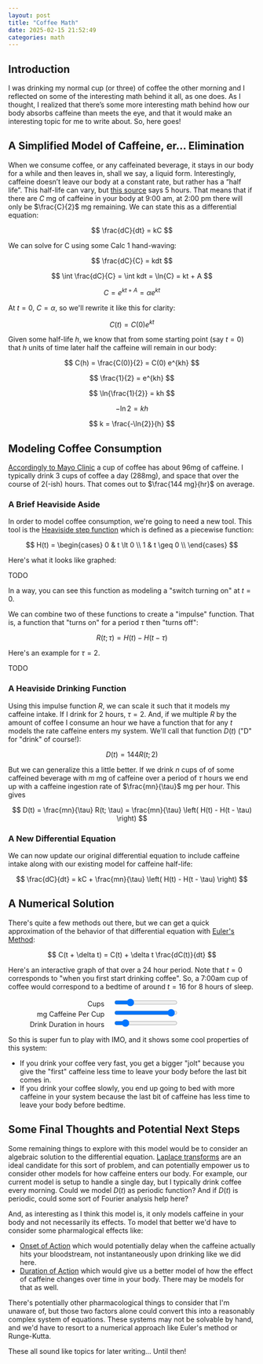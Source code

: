 ```yaml
---
layout: post
title: "Coffee Math"
date: 2025-02-15 21:52:49
categories: math
---
```


<style>
.label-container {
  display: inline-block;
  width: 14em;
  margin-right: 1em;
  text-align: right;
}
</style>
<script src="https://cdn.jsdelivr.net/npm/chart.js"></script>
<script>
const plugin = {
  id: 'customCanvasBackgroundColor',
  beforeDraw: (chart, args, options) => {
    const {ctx} = chart;
    ctx.save();
    ctx.globalCompositeOperation = 'destination-over';
    ctx.fillStyle = options.color || '#99ffff';
    ctx.fillRect(0, 0, chart.width, chart.height);
    ctx.restore();
  }
};
const SHARED_CONFIG = {
    type: 'scatter',
    // Missing data: [...]
    plugins: [plugin],
    options: {
      elements: {
        point: {
          radius: 2,
        },
        line: {
          borderWidth: 2,
        },
      },
      plugins: {
        customCanvasBackgroundColor: {
          color: "#e5f3ff",
        }
      },
      scales: {
        x: {
          title: {
            display: true,
            text: "Position",
          },
          type: 'linear',
          position: 'bottom',
          suggestedMin: 0,
          suggestedMax: 24,
        },
        y: {
          title: {
            display: true,
            text: "Partial",
          },
        }
      }
    }
  };

</script>

## Introduction
I was drinking my normal cup (or three) of coffee the other morning and I reflected on some of the interesting math behind it all, as one does.
As I thought, I realized that there’s some more interesting math behind how our body absorbs caffeine than meets the eye, and that it would make an interesting topic for me to write about.
So, here goes!

## A Simplified Model of Caffeine, er... Elimination
When we consume coffee, or any caffeinated beverage, it stays in our body for a while and then leaves in, shall we say, a liquid form.
Interestingly, caffeine doesn’t leave our body at a constant rate, but rather has a “half life”.
This half-life can vary, but [this source](https://go.drugbank.com/drugs/DB00201#pharmacology) says 5 hours.
That means that if there are $C$ mg of caffeine in your body at 9:00 am, at 2:00 pm there will only be $\frac{C}{2}$ mg remaining.
We can state this as a differential equation:

$$
\frac{dC}{dt} = kC
$$

We can solve for C using some Calc 1 hand-waving:

$$
\frac{dC}{C} = kdt
$$

$$
\int \frac{dC}{C} = \int kdt = \ln{C} = kt + A
$$

$$
C = e^{kt + A} = \alpha e^{kt}
$$

At $t=0$, $C = \alpha$, so we'll rewrite it like this for clarity:

$$
C(t) = C(0) e^{kt}
$$

Given some half-life $h$, we know that from some starting point (say $t=0$) that $h$ units of time later half the caffeine will remain in our body:

$$
C(h) = \frac{C(0)}{2} = C(0) e^{kh}
$$

$$
\frac{1}{2} = e^{kh}
$$

$$
\ln{\frac{1}{2}} = kh
$$

$$
-\ln{2} = kh
$$

$$
k = \frac{-\ln{2}}{h}
$$

## Modeling Coffee Consumption
[Accordingly to Mayo Clinic](https://www.mayoclinic.org/healthy-lifestyle/nutrition-and-healthy-eating/in-depth/caffeine/art-20049372) a cup of coffee has about 96mg of caffeine.
I typically drink 3 cups of coffee a day (288mg), and space that over the course of 2(-ish) hours.
That comes out to $\frac{144 mg}{hr}$ on average.

### A Brief Heaviside Aside
In order to model coffee consumption, we're going to need a new tool.
This tool is the [Heaviside step function](https://en.wikipedia.org/wiki/Heaviside_step_function) which is defined as a piecewise function:

$$
  H(t) = \begin{cases}
    0 & t \lt 0 \\
    1 & t \geq 0 \\
  \end{cases}
$$

Here's what it looks like graphed:

TODO

In a way, you can see this function as modeling a "switch turning on" at $t=0$.

We can combine two of these functions to create a "impulse" function. That is, a function that "turns on" for a period $\tau$ then "turns off":

$$
R(t; \tau) = H(t) - H(t - \tau)
$$

Here's an example for $\tau = 2$.

TODO

### A Heaviside Drinking Function
Using this impulse function $R$, we can scale it such that it models my caffeine intake.
If I drink for 2 hours, $\tau = 2$.
And, if we multiple $R$ by the amount of coffee I consume an hour we have a function that for any $t$ models the rate caffeine enters my system.
We'll call that function $D(t)$ ("D" for "drink" of course!):

$$
D(t) = 144 R(t; 2)
$$

But we can generalize this a little better.
If we drink $n$ cups of of some caffeined beverage with $m$ mg of caffeine over a period of $\tau$ hours we end up with a caffeine ingestion rate of $\frac{mn}{\tau}$ mg per hour.
This gives

$$
D(t) = \frac{mn}{\tau} R(t; \tau) = \frac{mn}{\tau} \left( H(t) - H(t - \tau) \right)
$$

### A New Differential Equation
We can now update our original differential equation to include caffeine intake along with our existing model for caffeine half-life:

$$
\frac{dC}{dt} = kC + \frac{mn}{\tau} \left( H(t) - H(t - \tau) \right)
$$

## A Numerical Solution
There's quite a few methods out there, but we can get a quick approximation of the behavior of that differential equation with [Euler's Method](https://en.wikipedia.org/wiki/Euler_method):

$$
C(t + \delta t) = C(t) + \delta t \frac{dC(t)}{dt}
$$

Here's an interactive graph of that over a 24 hour period.
Note that $t=0$ corresponds to "when you first start drinking coffee".
So, a 7:00am cup of coffee would correspond to a bedtime of around $t = 16$ for 8 hours of sleep.

<canvas id="graph"></canvas>

<label id="cups">
  <span class="label-container">
      Cups
      <span class="value-text"></span>
  </span>
  <input type="range" min="1" max="10" value="3" step=1 />
</label>
<br />

<label id="caffeine">
  <span class="label-container">
      mg Caffeine Per Cup
      <span class="value-text"></span>
  </span>
  <input type="range" min="10" max="100" value="96" step=1 />
</label>
<br />

<label id="duration">
  <span class="label-container">
      Drink Duration in hours
      <span class="value-text"></span>
  </span>
  <input type="range" min="0.5" max="12" value="2" step="0.01" />
</label>
<br />

<script>
// Building my own framework I guess?
function dataBind(id, onChange) {
  const label = document.getElementById(id);
  const input = label.querySelector("input[type=range]");
  const valueText = label.querySelector("span.value-text");

  let value = input.value;
  
  const onInput = () => {
    value = input.valueAsNumber;
    valueText.innerText = `(${value})`;

    onChange && onChange(value)
  }
  input.addEventListener("input", onInput);
  onInput();
  onChange && onChange(value);
}

let state = {
  cups: 1,
  caffeine: 1,
  duration: 1,
};

const canvas = document.getElementById("graph");
let chart = null;
function redraw() {
  let dt = 0.01; // small enough, I guess?
  const chartData = []

  // some constants we're gonna need
  const k = -Math.log(2) / 5; // Decay term for half life
  const mnOverTau = state.caffeine * state.cups / state.duration // Scale term for heaviside

  let C = 0.0; // no caffeine in the system yet
  for (let t = 0.0; t < 24; t += dt) {
    chartData.push({
      x: t,
      y: C,
    });

    // Calculate dC / dt
    let impulse = t < state.duration ? 1 : 0; // stop drinking after state.duration
    let dCdt = k * C + mnOverTau * impulse;

    // update C using Euler's method
    C = C + dt * dCdt;
  }

  if (chart !== null) {
    chart.destroy();
  }

  chart = new Chart(canvas, {
    ...SHARED_CONFIG,
    data: {
      datasets: [{
        label: "Caffeine (mg)",
        data: chartData,
        showLine: true,
        backgroundColor: "red",
      }]
    }
  }); 
}

let redrawTimeout = -1;
function scheduleRedraw() {
  clearTimeout(redrawTimeout)
  redrawTimeout = setTimeout(redraw, 1500);
}

dataBind("cups", (value) => {
  state.cups = value;
  scheduleRedraw();
});

dataBind("caffeine", (value) => {
  state.caffeine = value;
  scheduleRedraw();
});

dataBind("duration", (value) => {
  state.duration = value;
  scheduleRedraw();
});

</script>

So this is super fun to play with IMO, and it shows some cool properties of this system:
- If you drink your coffee very fast, you get a bigger "jolt" because you give the "first" caffeine less time to leave your body before the last bit comes in.
- If you drink your coffee slowly, you end up going to bed with more caffeine in your system because the last bit of caffeine has less time to leave your body before bedtime.

## Some Final Thoughts and Potential Next Steps
Some remaining things to explore with this model would be to consider an algebraic solution to the differential equation.
[Laplace transforms](https://en.wikipedia.org/wiki/Laplace_transform#Table_of_selected_Laplace_transforms) are an ideal candidate for this sort of problem, and can potentially empower us to consider other models for how caffeine enters our body.
For example, our current model is setup to handle a single day, but I typically drink coffee every morning.
Could we model $D(t)$ as periodic function?
And if $D(t)$ is periodic, could some sort of Fourier analysis help here?

And, as interesting as I think this model is, it only models caffeine in your body and not necessarily its effects.
To model that better we'd have to consider some pharmalogical effects like:
- [Onset of Action](https://en.wikipedia.org/wiki/Onset_of_action) which would potentially delay when the caffeine actually hits your bloodstream, not instantaneously upon drinking like we did here.
- [Duration of Action](https://en.wikipedia.org/wiki/Pharmacodynamics#Duration_of_action) which would give us a better model of how the effect of caffeine changes over time in your body. There may be models for that as well. 

There's potentially other pharmacological things to consider that I'm unaware of, but those two factors alone could convert this into a reasonably complex system of equations.
These systems may not be solvable by hand, and we'd have to resort to a numerical approach like Euler's method or Runge-Kutta.

These all sound like topics for later writing...
Until then!

